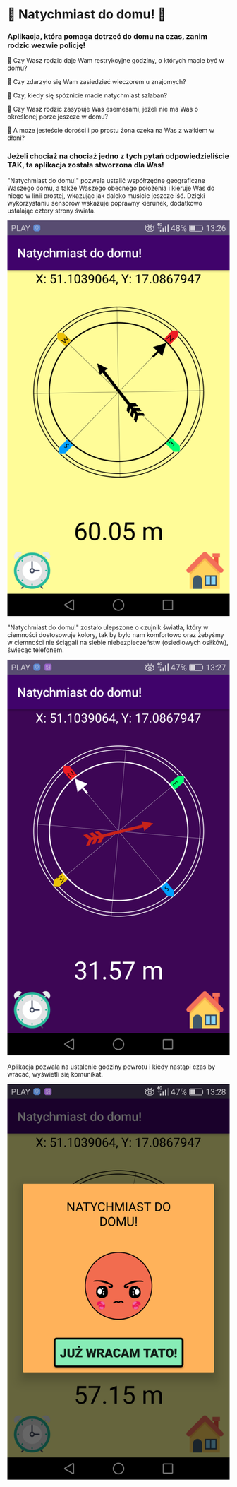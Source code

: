 # &#x1F53B; **Natychmiast do domu!** &#x1F53B;

### Aplikacja, która pomaga dotrzeć do domu na czas, zanim rodzic wezwie policję!

&#x1F34E; Czy Wasz rodzic daje Wam restrykcyjne godziny, o których macie być w domu?

&#x1F34F; Czy zdarzyło się Wam zasiedzieć wieczorem u znajomych?

&#x1F34E; Czy, kiedy się spóźnicie macie natychmiast szlaban?

&#x1F34F; Czy Wasz rodzic zasypuje Was esemesami, jeżeli nie ma Was o określonej porze jeszcze w domu?

&#x1F34E; A może jesteście dorości i po prostu żona czeka na Was z wałkiem w dłoni?

### Jeżeli chociaż na chociaż jedno z tych pytań odpowiedzieliście TAK, ta aplikacja została stworzona dla Was!

"Natychmiast do domu!" pozwala ustalić współrzędne geograficzne Waszego domu, a także Waszego obecnego położenia i kieruje Was do niego
w linii prostej, wkazując jak daleko musicie jeszcze iść. Dzięki wykorzystaniu sensorów wskazuje poprawny kierunek, dodatkowo 
ustalając cztery strony świata.

![alt text](https://github.com/martarutkowska97/Android_natychmiast_do_domu/blob/master/screenshot/s2.png)

"Natychmiast do domu!" zostało ulepszone o czujnik światła, który w ciemności dostosowuje kolory, tak by było nam komfortowo oraz żebyśmy
w ciemności nie ściągali na siebie niebezpieczeństw (osiedlowych osiłków), świecąc telefonem.

![alt text](https://github.com/martarutkowska97/Android_natychmiast_do_domu/blob/master/screenshot/s1.png)

Aplikacja pozwala na ustalenie godziny powrotu i kiedy nastąpi czas by wracać, wyświetli się komunikat.

![alt text](https://github.com/martarutkowska97/Android_natychmiast_do_domu/blob/master/screenshot/s3.png)
